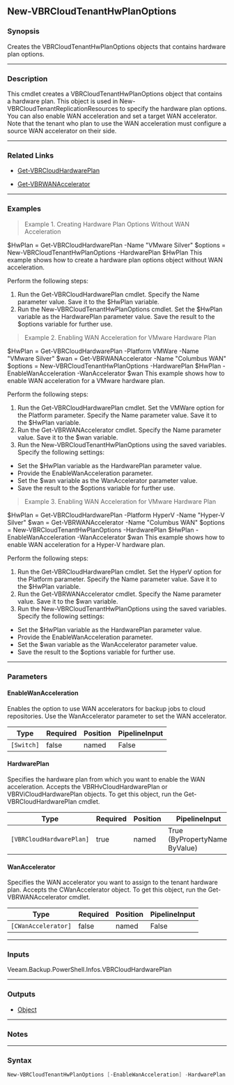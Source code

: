 New-VBRCloudTenantHwPlanOptions
-------------------------------

### Synopsis
Creates the VBRCloudTenantHwPlanOptions objects that contains hardware plan options.

---

### Description

This cmdlet creates a VBRCloudTenantHwPlanOptions object that contains a hardware plan. This object is used in New-VBRCloudTenantReplicationResources to specify the hardware plan options. You can also enable WAN acceleration and set a target WAN accelerator. Note that the tenant who plan to use the WAN acceleration must configure a source WAN accelerator on their side.

---

### Related Links
* [Get-VBRCloudHardwarePlan](Get-VBRCloudHardwarePlan)

* [Get-VBRWANAccelerator](Get-VBRWANAccelerator)

---

### Examples
> Example 1. Creating Hardware Plan Options Without WAN Acceleration

$HwPlan = Get-VBRCloudHardwarePlan -Name "VMware Silver"
$options = New-VBRCloudTenantHwPlanOptions -HardwarePlan $HwPlan
This example shows how to create a hardware plan options object without WAN acceleration.

Perform the following steps:
1. Run the Get-VBRCloudHardwarePlan cmdlet. Specify the Name parameter value. Save it to the $HwPlan variable.
2. Run the New-VBRCloudTenantHwPlanOptions cmdlet. Set the $HwPlan variable as the HardwarePlan parameter value. Save the result to the $options variable for further use.
> Example 2. Enabling WAN Acceleration for VMware Hardware Plan

$HwPlan = Get-VBRCloudHardwarePlan -Platform VMWare -Name "VMware Silver"
$wan = Get-VBRWANAccelerator -Name "Columbus WAN"
$options = New-VBRCloudTenantHwPlanOptions -HardwarePlan $HwPlan -EnableWanAcceleration -WanAccelerator $wan
This example shows how to enable WAN acceleration for a VMware hardware plan.

Perform the following steps:
1. Run the Get-VBRCloudHardwarePlan cmdlet. Set the VMWare option for the Platform parameter. Specify the Name parameter value. Save it to the $HwPlan variable.
2. Run the Get-VBRWANAccelerator cmdlet. Specify the Name parameter value. Save it to the $wan variable.
3. Run the New-VBRCloudTenantHwPlanOptions using the saved variables. Specify the following settings:
- Set the $HwPlan variable as the HardwarePlan parameter value.
- Provide the EnableWanAcceleration parameter.
- Set the $wan variable as the WanAccelerator parameter value.
- Save the result to the $options variable for further use.
> Example 3. Enabling WAN Acceleration for VMware Hardware Plan

$HwPlan = Get-VBRCloudHardwarePlan -Platform HyperV -Name "Hyper-V Silver"
$wan = Get-VBRWANAccelerator -Name "Columbus WAN"
$options = New-VBRCloudTenantHwPlanOptions -HardwarePlan $HwPlan -EnableWanAcceleration -WanAccelerator $wan
This example shows how to enable WAN acceleration for a Hyper-V hardware plan.

Perform the following steps:
1. Run the Get-VBRCloudHardwarePlan cmdlet. Set the HyperV option for the Platform parameter. Specify the Name parameter value. Save it to the $HwPlan variable.
2. Run the Get-VBRWANAccelerator cmdlet. Specify the Name parameter value. Save it to the $wan variable.
3. Run the New-VBRCloudTenantHwPlanOptions using the saved variables. Specify the following settings:
- Set the $HwPlan variable as the HardwarePlan parameter value.
- Provide the EnableWanAcceleration parameter.
- Set the $wan variable as the WanAccelerator parameter value.
- Save the result to the $options variable for further use.

---

### Parameters
#### **EnableWanAcceleration**
Enables the option to use WAN accelerators for backup jobs to cloud repositories. Use the WanAccelerator parameter to set the WAN accelerator.

|Type      |Required|Position|PipelineInput|
|----------|--------|--------|-------------|
|`[Switch]`|false   |named   |False        |

#### **HardwarePlan**
Specifies the hardware plan from which you want to enable the WAN acceleration. Accepts the VBRHvCloudHardwarePlan or VBRViCloudHardwarePlan objects. To get this object, run the Get-VBRCloudHardwarePlan cmdlet.

|Type                    |Required|Position|PipelineInput                 |
|------------------------|--------|--------|------------------------------|
|`[VBRCloudHardwarePlan]`|true    |named   |True (ByPropertyName, ByValue)|

#### **WanAccelerator**
Specifies the WAN accelerator you want to assign to the tenant hardware plan. Accepts the CWanAccelerator object.  To get this object, run the Get-VBRWANAccelerator cmdlet.

|Type               |Required|Position|PipelineInput|
|-------------------|--------|--------|-------------|
|`[CWanAccelerator]`|false   |named   |False        |

---

### Inputs
Veeam.Backup.PowerShell.Infos.VBRCloudHardwarePlan

---

### Outputs
* [Object](https://learn.microsoft.com/en-us/dotnet/api/System.Object)

---

### Notes

---

### Syntax
```PowerShell
New-VBRCloudTenantHwPlanOptions [-EnableWanAcceleration] -HardwarePlan <VBRCloudHardwarePlan> [-WanAccelerator <CWanAccelerator>] [<CommonParameters>]
```
